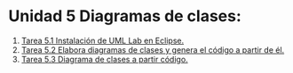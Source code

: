 # Unidad 5 Diagramas de clases:

1. [Tarea 5.1 Instalación de UML Lab en Eclipse.](./5.1/README.md)
1. [Tarea 5.2 Elabora diagramas de clases y genera el código a partir de él.](./5.2/README.md)
1. [Tarea 5.3 Diagrama de clases a partir código.](./5.3/README.md)